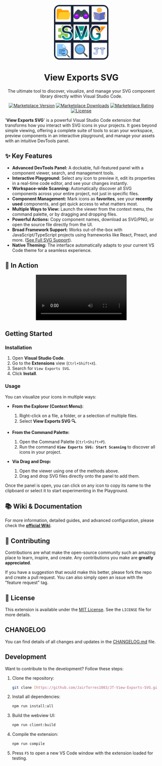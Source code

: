 <div align="center">
  <img src="./assets/JT View Exports SVG - ICON.png" alt="Logo View Exports SVG" width="180" height="180">
  <br>
  <h1>View Exports SVG</h1>
  <p>The ultimate tool to discover, visualize, and manage your SVG component library directly within Visual Studio Code.</p>

  <p>
    <a href="https://marketplace.visualstudio.com/items?itemName=JairTorres1003.jt-view-exports-svg"><img src="https://img.shields.io/visual-studio-marketplace/v/JairTorres1003.jt-view-exports-svg?style=for-the-badge" alt="Marketplace Version"></a>
    <a href="https://marketplace.visualstudio.com/items?itemName=JairTorres1003.jt-view-exports-svg"><img src="https://img.shields.io/visual-studio-marketplace/d/JairTorres1003.jt-view-exports-svg?style=for-the-badge" alt="Marketplace Downloads"></a>
    <a href="https://marketplace.visualstudio.com/items?itemName=JairTorres1003.jt-view-exports-svg&ssr=false#review-details"><img src="https://img.shields.io/visual-studio-marketplace/r/JairTorres1003.jt-view-exports-svg?style=for-the-badge" alt="Marketplace Rating"></a>
    <a href="https://github.com/JairTorres1003/JT-View-Exports-SVG/blob/main/LICENSE"><img src="https://img.shields.io/github/license/JairTorres1003/JT-View-Exports-SVG?style=for-the-badge" alt="License"></a>
  </p>
</div>

'**View Exports SVG**' is a powerful Visual Studio Code extension that transforms how you interact with SVG icons in your projects. It goes beyond simple viewing, offering a complete suite of tools to scan your workspace, preview components in an interactive playground, and manage your assets with an intuitive DevTools panel.

## ✨ Key Features

- **Advanced DevTools Panel:** A dockable, full-featured panel with a component viewer, search, and management tools.
- **Interactive Playground:** Select any icon to preview it, edit its properties in a real-time code editor, and see your changes instantly.
- **Workspace-wide Scanning:** Automatically discover all SVG components across your entire project, not just in specific files.
- **Component Management:** Mark icons as **favorites**, see your **recently used** components, and get quick access to what matters most.
- **Multiple Ways to View:** Launch the viewer from the context menu, the command palette, or by dragging and dropping files.
- **Powerful Actions:** Copy component names, download as SVG/PNG, or open the source file directly from the UI.
- **Broad Framework Support:** Works out-of-the-box with JavaScript/TypeScript projects using frameworks like React, Preact, and more. ([See Full SVG Support](SVG%20SUPPORT.md)).
- **Native Theming:** The interface automatically adapts to your current VS Code theme for a seamless experience.

## 🚀 In Action

<div align="center">
  <video src="https://github.com/JairTorres1003/JT-View-Exports-SVG/assets/83931760/5a869f06-87e9-4426-89d2-84a2926eb568" controls>
    <source src="https://github.com/JairTorres1003/JT-View-Exports-SVG/assets/83931760/5a869f06-87e9-4426-89d2-84a2926eb568" type="video/mp4" />
    Your browser does not support the video tag.
  </video>
</div>

## Getting Started

### Installation

1.  Open **Visual Studio Code**.
2.  Go to the **Extensions** view (`Ctrl+Shift+X`).
3.  Search for `View Exports SVG`.
4.  Click **Install**.

### Usage

You can visualize your icons in multiple ways:

- **From the Explorer (Context Menu):**
  1.  Right-click on a file, a folder, or a selection of multiple files.
  2.  Select **View Exports SVG 🔍**.

- **From the Command Palette:**
  1.  Open the Command Palette (`Ctrl+Shift+P`).
  2.  Run the command **`View Exports SVG: Start Scanning`** to discover all icons in your project.

- **Via Drag and Drop:**
  1.  Open the viewer using one of the methods above.
  2.  Drag and drop SVG files directly onto the panel to add them.

Once the panel is open, you can click on any icon to copy its name to the clipboard or select it to start experimenting in the Playground.

## 📚 Wiki & Documentation

For more information, detailed guides, and advanced configuration, please check the [**official Wiki**](https://github.com/JairTorres1003/JT-View-Exports-SVG/wiki).

## 🤝 Contributing

Contributions are what make the open-source community such an amazing place to learn, inspire, and create. Any contributions you make are **greatly appreciated**.

If you have a suggestion that would make this better, please fork the repo and create a pull request. You can also simply open an issue with the "feature request" tag.

## 📜 License

This extension is available under the [MIT License](LICENSE). See the `LICENSE` file for more details.

## CHANGELOG

You can find details of all changes and updates in the [CHANGELOG.md](CHANGELOG.md) file.

## Development

Want to contribute to the development? Follow these steps:

1.  Clone the repository:
    ```bash
    git clone [https://github.com/JairTorres1003/JT-View-Exports-SVG.git](https://github.com/JairTorres1003/JT-View-Exports-SVG.git)
    ```
2.  Install all dependencies:
    ```bash
    npm run install:all
    ```
3.  Build the webview UI:
    ```bash
    npm run client:build
    ```
4.  Compile the extension:
    ```bash
    npm run compile
    ```
5.  Press `F5` to open a new VS Code window with the extension loaded for testing.
